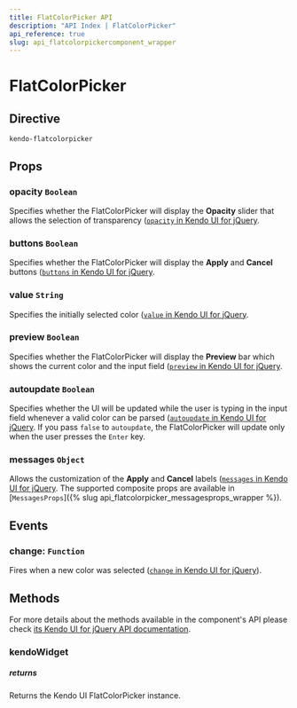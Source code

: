 ```yaml
---
title: FlatColorPicker API
description: "API Index | FlatColorPicker"
api_reference: true
slug: api_flatcolorpickercomponent_wrapper
---
```


# FlatColorPicker

## Directive

`kendo-flatcolorpicker`

## Props

### opacity `Boolean`

Specifies whether the FlatColorPicker will display the **Opacity** slider that allows the selection of transparency ([`opacity` in Kendo UI for jQuery](https://docs.telerik.com/kendo-ui/api/javascript/ui/flatcolorpicker/configuration/opacity).

### buttons `Boolean`

Specifies whether the FlatColorPicker will display the **Apply** and **Cancel** buttons ([`buttons` in Kendo UI for jQuery](https://docs.telerik.com/kendo-ui/api/javascript/ui/flatcolorpicker/configuration/buttons).

### value `String`

Specifies the initially selected color ([`value` in Kendo UI for jQuery](https://docs.telerik.com/kendo-ui/api/javascript/ui/flatcolorpicker/configuration/value).

### preview `Boolean`

Specifies whether the FlatColorPicker will display the **Preview** bar which shows the current color and the input field ([`preview` in Kendo UI for jQuery](https://docs.telerik.com/kendo-ui/api/javascript/ui/flatcolorpicker/configuration/preview).

### autoupdate `Boolean`

Specifies whether the UI will be updated while the user is typing in the input field whenever a valid color can be parsed ([`autoupdate` in Kendo UI for jQuery](https://docs.telerik.com/kendo-ui/api/javascript/ui/flatcolorpicker/configuration/autoupdate). If you pass `false` to `autoupdate`, the FlatColorPicker will update only when the user presses the `Enter` key.

### messages `Object`

Allows the customization of the **Apply** and **Cancel** labels ([`messages` in Kendo UI for jQuery](https://docs.telerik.com/kendo-ui/api/javascript/ui/flatcolorpicker/configuration/messages). The supported composite props are available in [`MessagesProps`]({% slug api_flatcolorpicker_messagesprops_wrapper %}).

## Events

### change: `Function`

Fires when a new color was selected ([`change` in Kendo UI for jQuery](https://docs.telerik.com/kendo-ui/api/javascript/ui/flatcolorpicker/events/change)).

## Methods

For more details about the methods available in the component's API please check [its Kendo UI for jQuery API documentation](https://docs.telerik.com/kendo-ui/api/javascript/ui/flatcolorpicker#methods). 

### kendoWidget

##### returns

Returns the Kendo UI FlatColorPicker instance.
